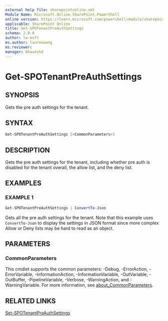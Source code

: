 ```yaml
---
external help file: sharepointonline.xml
Module Name: Microsoft.Online.SharePoint.PowerShell
online version: https://learn.microsoft.com/powershell/module/sharepoint-online/get-spotenantpreauthsettings
applicable: SharePoint Online
title: Get-SPOTenantPreAuthSettings
schema: 2.0.0
author: lw-msft
ms.author: laurenwong
ms.reviewer:
manager: bhaveshd
---
```


# Get-SPOTenantPreAuthSettings

## SYNOPSIS

Gets the pre auth settings for the tenant.

## SYNTAX

```powershell
Get-SPOTenantPreAuthSettings [<CommonParameters>]
```

## DESCRIPTION

Gets the pre auth settings for the tenant, including whether pre auth is disabled for the tenant overall, the allow list, and the deny list.

## EXAMPLES

### EXAMPLE 1

```powershell
Get-SPOTenantPreAuthSettings | ConvertTo-Json
```

Gets all the pre auth settings for the tenant. Note that this example uses `ConvertTo-Json` to display the settings in JSON format since more complex Allow or Deny lists may be hard to read as an object.

## PARAMETERS

### CommonParameters
This cmdlet supports the common parameters: -Debug, -ErrorAction, -ErrorVariable, -InformationAction, -InformationVariable, -OutVariable, -OutBuffer, -PipelineVariable, -Verbose, -WarningAction, and -WarningVariable. For more information, see [about_CommonParameters](https://go.microsoft.com/fwlink/?LinkID=113216).

## RELATED LINKS

[Set-SPOTenantPreAuthSettings](Set-SPOTenantPreAuthSettings.md)
